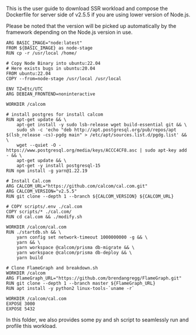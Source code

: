 This is the user guide to download SSR workload and compose the Dockerfile for server side of v2.5.5 if you are using lower version of Node.js.

Please be noted that the version will be picked up automatically by the framework depending on the Node.js version in use.

```
ARG BASIC_IMAGE="node:latest"
FROM ${BASIC_IMAGE} as node-stage
RUN cp -r /usr/local /home/

# Copy Node Binary into ubuntu:22.04
# Here exists bugs in ubuntu:20.04
FROM ubuntu:22.04
COPY --from=node-stage /usr/local /usr/local

ENV TZ=Etc/UTC
ARG DEBIAN_FRONTEND=noninteractive

WORKDIR /calcom

# install postgres for install calcom
RUN apt-get update && \
    apt-get install -y sudo lsb-release wget build-essential git && \
    sudo sh -c 'echo "deb http://apt.postgresql.org/pub/repos/apt $(lsb_release -cs)-pgdg main" > /etc/apt/sources.list.d/pgdg.list' && \
    wget --quiet -O - https://www.postgresql.org/media/keys/ACCC4CF8.asc | sudo apt-key add - && \
    apt-get update && \
    apt-get -y install postgresql-15
RUN npm install -g yarn@1.22.19

# Install Cal.com
ARG CALCOM_URL="https://github.com/calcom/cal.com.git"
ARG CALCOM_VERSION="v2.5.5"
RUN git clone --depth 1 --branch ${CALCOM_VERSION} ${CALCOM_URL}

# COPY scripts/.env ./cal.com
COPY scripts/* ./cal.com/
RUN cd cal.com && ./modify.sh

WORKDIR /calcom/cal.com
RUN ./startdb.sh && \ 
    yarn config set network-timeout 1000000000 -g && \
    yarn && \
    yarn workspace @calcom/prisma db-migrate && \
    yarn workspace @calcom/prisma db-deploy && \
    yarn build

# Clone FlameGraph and breakdown.sh
WORKDIR /calcom
ARG FlameGraph_URL="https://github.com/brendangregg/FlameGraph.git"
RUN git clone --depth 1 --branch master ${FlameGraph_URL}
RUN apt install -y python2 linux-tools-`uname -r`

WORKDIR /calcom/cal.com
EXPOSE 3000
EXPOSE 5432
```

In this folder, we also provides some py and sh script to seamlessly run and profile this workload.